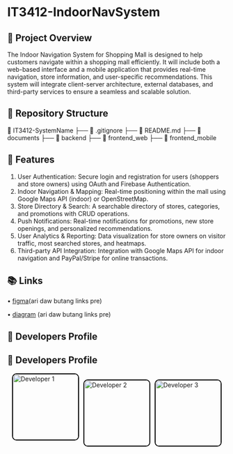 # IT3412-IndoorNavSystem

## 📌 Project Overview
The Indoor Navigation System for Shopping Mall is designed to help customers navigate
within a shopping mall efficiently. It will include both a web-based interface and a mobile
application that provides real-time navigation, store information, and user-specific
recommendations. This system will integrate client-server architecture, external
databases, and third-party services to ensure a seamless and scalable solution.

## 📂 Repository Structure
📁 IT3412-SystemName
├── 📄 .gitignore
├── 📄 README.md
├── 📂 documents
├── 📂 backend
├── 📂 frontend_web
├── 📂 frontend_mobile
## 🚀 Features
1. User Authentication: Secure login and registration for users (shoppers and store
owners) using OAuth and Firebase Authentication.
2. Indoor Navigation & Mapping: Real-time positioning within the mall using Google
Maps API (indoor) or OpenStreetMap.
3. Store Directory & Search: A searchable directory of stores, categories, and
promotions with CRUD operations.
4. Push Notifications: Real-time notifications for promotions, new store openings,
and personalized recommendations.
5. User Analytics & Reporting: Data visualization for store owners on visitor traffic,
most searched stores, and heatmaps.
6. Third-party API Integration: Integration with Google Maps API for indoor navigation
and PayPal/Stripe for online transactions.

## 📚 Links
• [figma](#)(ari daw butang links pre)

• [diagram](#) (ari daw butang links pre) 

## 👤 Developers Profile

## 👤 Developers Profile

<div style="display: flex; justify-content: center; gap: 10px;">
  <img src="https://github.com/user-attachments/assets/a1859554-3ea5-4290-a437-6cad79a52175" 
       alt="Developer 1" width="150" height="150" 
       style="border: 2px solid black; border-radius: 10px;">

       
  
  <img src="https://github.com/user-attachments/assets/72296557-f42b-4f98-a3bd-d9392c4d5c18" 
       alt="Developer 2" width="150" height="150" 
       style="border: 2px solid black; border-radius: 10px;">
  
  <img src="https://github.com/user-attachments/assets/33565dd5-d09b-40ef-9559-d6af531be056" 
       alt="Developer 3" width="150" height="150" 
       style="border: 2px solid black; border-radius: 10px;">
</div>


 


